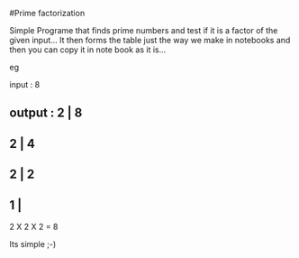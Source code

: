 #Prime factorization

Simple Programe that finds prime numbers and test if it is a factor of the given input... 
It then forms the table just the way we make in notebooks and then you can copy it in note book as it is...

eg

input : 8

output : 
2 | 8
-----
2 | 4
-----
2 | 2
-----
1 |
-----

2 X 2 X 2 = 8

Its simple ;-)
